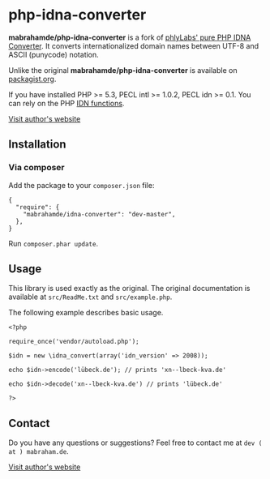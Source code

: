 # php-idna-converter

**mabrahamde/php-idna-converter** is a fork of [phlyLabs' pure PHP IDNA Converter](http://phlymail.com/en/downloads/idna-convert.html). It converts  internationalized domain names between UTF-8 and ASCII (punycode) notation.

Unlike the original **mabrahamde/php-idna-converter** is available on [packagist.org](http://packagist.org).

If you have installed PHP >= 5.3, PECL intl >= 1.0.2, PECL idn >= 0.1. You can rely on the PHP [IDN functions](http://www.php.net/manual/en/ref.intl.idn.php).

[Visit author's website](http://mabraham.de)

## Installation


### Via composer

Add the package to your `composer.json` file:


    {
      "require": {
        "mabrahamde/idna-converter": "dev-master",
      },
    }

Run `composer.phar update`.

## Usage

This library is used exactly as the original. The original documentation is available at `src/ReadMe.txt` and `src/example.php`.

The following example describes basic usage.

	<?php

	require_once('vendor/autoload.php');

	$idn = new \idna_convert(array('idn_version' => 2008));

	echo $idn->encode('lübeck.de'); // prints 'xn--lbeck-kva.de'

	echo $idn->decode('xn--lbeck-kva.de') // prints 'lübeck.de'

	?>
	
## Contact

Do you have any questions or suggestions? Feel free to contact me at `dev ( at ) mabraham.de`.

[Visit author's website](http://mabraham.de)
